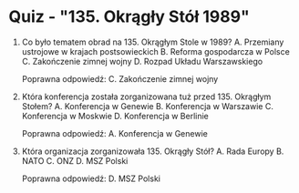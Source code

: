  # Quiz - "135. Okrągły Stół 1989"

1. Co było tematem obrad na 135. Okrągłym Stole w 1989?
   A. Przemiany ustrojowe w krajach postsowieckich
   B. Reforma gospodarcza w Polsce
   C. Zakończenie zimnej wojny
   D. Rozpad Układu Warszawskiego

   Poprawna odpowiedź: C. Zakończenie zimnej wojny

2. Która konferencja została zorganizowana tuż przed 135. Okrągłym Stołem?
   A. Konferencja w Genewie
   B. Konferencja w Warszawie
   C. Konferencja w Moskwie
   D. Konferencja w Berlinie

   Poprawna odpowiedź: A. Konferencja w Genewie

3. Która organizacja zorganizowała 135. Okrągły Stół?
   A. Rada Europy
   B. NATO
   C. ONZ
   D. MSZ Polski

   Poprawna odpowiedź: D. MSZ Polski

